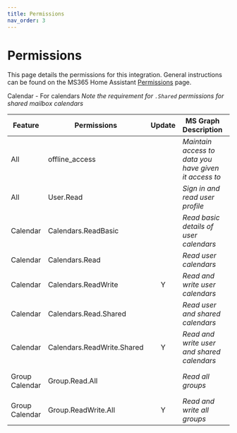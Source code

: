 ```yaml
---
title: Permissions
nav_order: 3
---
```


# Permissions

This page details the permissions for this integration. General instructions can be found on the MS365 Home Assistant [Permissions](https://rogerselwyn.github.io/MS365-HomeAssistant/permissions.html) page.

Calendar - For calendars *Note the requirement for `.Shared` permissions for shared mailbox calendars*

  | Feature  | Permissions                | Update | MS Graph Description                                  | Notes |
  |----------|----------------------------|:------:|-------------------------------------------------------|-------|
  | All      | offline_access             |        | *Maintain access to data you have given it access to* |       |
  | All      | User.Read                  |        | *Sign in and read user profile*                       |       |
  | Calendar | Calendars.ReadBasic        |        | *Read basic details of user calendars*                | Used when `basic_calendar` is set to `true` |
  | Calendar | Calendars.Read             |        | *Read user calendars*                                 |       |
  | Calendar | Calendars.ReadWrite        | Y      | *Read and write user calendars*                       |       |
  | Calendar | Calendars.Read.Shared      |        | *Read user and shared calendars*                      | For shared mailboxes |
  | Calendar | Calendars.ReadWrite.Shared | Y      | *Read and write user and shared calendars*            | For shared mailboxes |
  | Group Calendar | Group.Read.All       |        | *Read all groups*                                     | Not supported in shared mailboxes |
  | Group Calendar | Group.ReadWrite.All  | Y      | *Read and write all groups*                           | Not supported in shared mailboxes |
   


